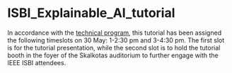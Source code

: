 # ISBI_Explainable_AI_tutorial

In accordance with the [technical program](https://biomedicalimaging.org/2024/technical-program-overview/), this tutorial has been assigned the following timeslots on 30 May: 1-2:30 pm and 3-4:30 pm. The first slot is for the tutorial presentation, while the second slot is to hold the tutorial booth in the foyer of the Skalkotas auditorium to further engage with the IEEE ISBI attendees.
